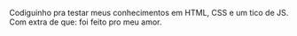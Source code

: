 Codiguinho pra testar meus conhecimentos em HTML, CSS e um tico de JS. Com extra de que: foi feito pro meu amor.
